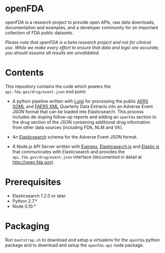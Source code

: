 openFDA
=======

openFDA is a research project to provide open APIs, raw data downloads, documentation and examples, and a developer community for an important collection of FDA public datasets.

*Please note that openFDA is a beta research project and not for clinical use. While we make every effort to ensure that data and logic are accurate, you should assume all results are unvalidated.*

# Contents

This repository contains the code which powers the `api.fda.gov/drug/event.json` end point:

* A python pipeline written with [Luigi](https://github.com/spotify/luigi) for processing the public [AERS SGML](http://www.fda.gov/Drugs/GuidanceComplianceRegulatoryInformation/Surveillance/AdverseDrugEffects/ucm083765.htm) and [FAERS XML](http://www.fda.gov/Drugs/GuidanceComplianceRegulatoryInformation/Surveillance/AdverseDrugEffects/ucm082193.htm) Quarterly Data Extracts into an Adverse Event JSON format that can be loaded into Elasticsearch. This process includes de-duping follow-up reports and adding an `openfda` section to the drug section of the JSON containing additional drug information from other data sources (including FDA, NLM and VA).

* An [Elasticsearch](http://www.elasticsearch.org/) schema for the Adverse Event JSON format.

* A Node.js API Server written with [Express](http://expressjs.com/), [Elasticsearch.js](http://www.elasticsearch.org/guide/en/elasticsearch/client/javascript-api/current/) and [Elastic.js](http://www.fullscale.co/elasticjs/) that communicates with Elasticsearch and provides the `api.fda.gov/drug/event.json` interface (documented in detail at http://open.fda.gov).

# Prerequisites

* Elasticsearch 1.2.0 or later
* Python 2.7.*
* Node 0.10.*

# Packaging

Run `bootstrap.sh` to download and setup a virtualenv for the `openfda` python package and to download and setup the `openfda-api` node package.
